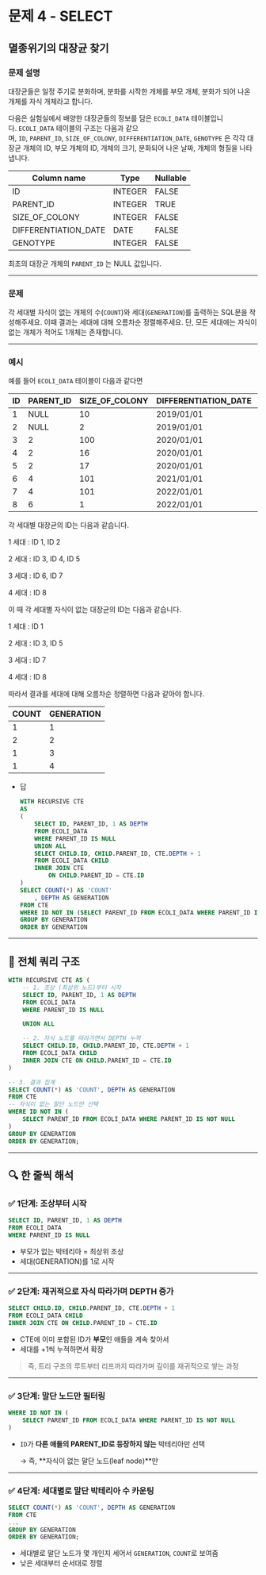 # 문제 4 - SELECT

## 멸종위기의 대장균 찾기

### **문제 설명**

대장균들은 일정 주기로 분화하며, 분화를 시작한 개체를 부모 개체, 분화가 되어 나온 개체를 자식 개체라고 합니다.

다음은 실험실에서 배양한 대장균들의 정보를 담은 `ECOLI_DATA` 테이블입니다. `ECOLI_DATA` 테이블의 구조는 다음과 같으며, `ID`, `PARENT_ID`, `SIZE_OF_COLONY`, `DIFFERENTIATION_DATE`, `GENOTYPE` 은 각각 대장균 개체의 ID, 부모 개체의 ID, 개체의 크기, 분화되어 나온 날짜, 개체의 형질을 나타냅니다.

| Column name | Type | Nullable |
| --- | --- | --- |
| ID | INTEGER | FALSE |
| PARENT_ID | INTEGER | TRUE |
| SIZE_OF_COLONY | INTEGER | FALSE |
| DIFFERENTIATION_DATE | DATE | FALSE |
| GENOTYPE | INTEGER | FALSE |

최초의 대장균 개체의 `PARENT_ID` 는 NULL 값입니다.

---

### 문제

각 세대별 자식이 없는 개체의 수(`COUNT`)와 세대(`GENERATION`)를 출력하는 SQL문을 작성해주세요. 이때 결과는 세대에 대해 오름차순 정렬해주세요. 단, 모든 세대에는 자식이 없는 개체가 적어도 1개체는 존재합니다.

---

### 예시

예를 들어 `ECOLI_DATA` 테이블이 다음과 같다면

| ID | PARENT_ID | SIZE_OF_COLONY | DIFFERENTIATION_DATE | GENOTYPE |
| --- | --- | --- | --- | --- |
| 1 | NULL | 10 | 2019/01/01 | 5 |
| 2 | NULL | 2 | 2019/01/01 | 3 |
| 3 | 2 | 100 | 2020/01/01 | 4 |
| 4 | 2 | 16 | 2020/01/01 | 4 |
| 5 | 2 | 17 | 2020/01/01 | 6 |
| 6 | 4 | 101 | 2021/01/01 | 22 |
| 7 | 4 | 101 | 2022/01/01 | 23 |
| 8 | 6 | 1 | 2022/01/01 | 27 |

각 세대별 대장균의 ID는 다음과 같습니다.

1 세대 : ID 1, ID 2

2 세대 : ID 3, ID 4, ID 5

3 세대 : ID 6, ID 7

4 세대 : ID 8

이 때 각 세대별 자식이 없는 대장균의 ID는 다음과 같습니다.

1 세대 : ID 1

2 세대 : ID 3, ID 5

3 세대 : ID 7

4 세대 : ID 8

따라서 결과를 세대에 대해 오름차순 정렬하면 다음과 같아야 합니다.

| COUNT | GENERATION |
| --- | --- |
| 1 | 1 |
| 2 | 2 |
| 1 | 3 |
| 1 | 4 |

- 답
    
    ```sql
    WITH RECURSIVE CTE
    AS
    (
        SELECT ID, PARENT_ID, 1 AS DEPTH
        FROM ECOLI_DATA
        WHERE PARENT_ID IS NULL
        UNION ALL
        SELECT CHILD.ID, CHILD.PARENT_ID, CTE.DEPTH + 1
        FROM ECOLI_DATA CHILD
        INNER JOIN CTE
            ON CHILD.PARENT_ID = CTE.ID
    )
    SELECT COUNT(*) AS 'COUNT'
        , DEPTH AS GENERATION 
    FROM CTE
    WHERE ID NOT IN (SELECT PARENT_ID FROM ECOLI_DATA WHERE PARENT_ID IS NOT NULL)
    GROUP BY GENERATION
    ORDER BY GENERATION
    ```
    

---

## 📌 전체 쿼리 구조

```sql
WITH RECURSIVE CTE AS (
    -- 1. 조상 (최상위 노드)부터 시작
    SELECT ID, PARENT_ID, 1 AS DEPTH
    FROM ECOLI_DATA
    WHERE PARENT_ID IS NULL

    UNION ALL

    -- 2. 자식 노드를 따라가면서 DEPTH 누적
    SELECT CHILD.ID, CHILD.PARENT_ID, CTE.DEPTH + 1
    FROM ECOLI_DATA CHILD
    INNER JOIN CTE ON CHILD.PARENT_ID = CTE.ID
)

-- 3. 결과 집계
SELECT COUNT(*) AS 'COUNT', DEPTH AS GENERATION
FROM CTE
-- 자식이 없는 말단 노드만 선택
WHERE ID NOT IN (
    SELECT PARENT_ID FROM ECOLI_DATA WHERE PARENT_ID IS NOT NULL
)
GROUP BY GENERATION
ORDER BY GENERATION;

```

---

## 🔍 한 줄씩 해석

### ✅ 1단계: 조상부터 시작

```sql
SELECT ID, PARENT_ID, 1 AS DEPTH
FROM ECOLI_DATA
WHERE PARENT_ID IS NULL
```

- 부모가 없는 박테리아 = 최상위 조상
- 세대(GENERATION)를 1로 시작

---

### ✅ 2단계: 재귀적으로 자식 따라가며 DEPTH 증가

```sql
SELECT CHILD.ID, CHILD.PARENT_ID, CTE.DEPTH + 1
FROM ECOLI_DATA CHILD
INNER JOIN CTE ON CHILD.PARENT_ID = CTE.ID
```

- CTE에 이미 포함된 ID가 **부모**인 애들을 계속 찾아서
- 세대를 +1씩 누적하면서 확장

> 즉, 트리 구조의 루트부터 리프까지 따라가며 깊이를 재귀적으로 쌓는 과정
> 

---

### ✅ 3단계: 말단 노드만 필터링

```sql
WHERE ID NOT IN (
    SELECT PARENT_ID FROM ECOLI_DATA WHERE PARENT_ID IS NOT NULL
)
```

- `ID`가 **다른 애들의 PARENT_ID로 등장하지 않는** 박테리아만 선택
    
    → 즉, **자식이 없는 말단 노드(leaf node)**만
    

---

### ✅ 4단계: 세대별로 말단 박테리아 수 카운팅

```sql
SELECT COUNT(*) AS 'COUNT', DEPTH AS GENERATION
FROM CTE
...
GROUP BY GENERATION
ORDER BY GENERATION;
```

- 세대별로 말단 노드가 몇 개인지 세어서 `GENERATION`, `COUNT`로 보여줌
- 낮은 세대부터 순서대로 정렬